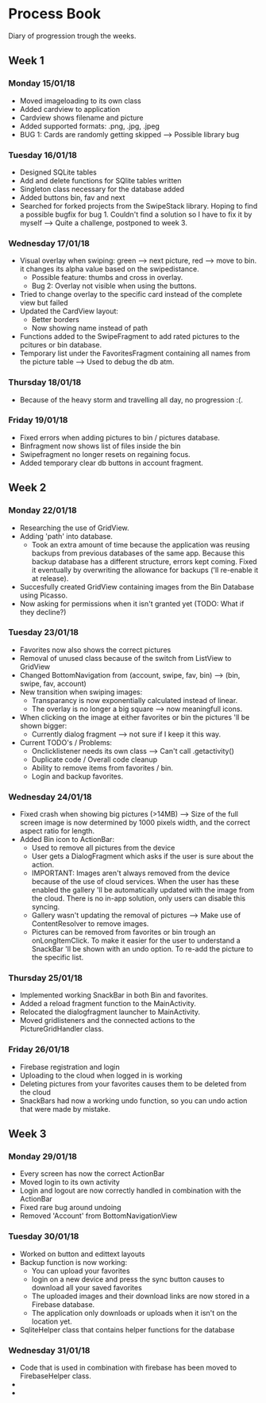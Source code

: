 # Process Book

Diary of progression trough the weeks.

## Week 1

### Monday 15/01/18
- Moved imageloading to its own class
- Added cardview to application
- Cardview shows filename and picture
- Added supported formats: .png, .jpg, .jpeg
- BUG 1: Cards are randomly getting skipped --> Possible library bug
  
### Tuesday 16/01/18
 - Designed SQLite tables
 - Add and delete functions for SQlite tables written
 - Singleton class necessary for the database added
 - Added buttons bin, fav and next
 - Searched for forked projects from the SwipeStack library. Hoping
 to find a possible bugfix for bug 1. Couldn't find a solution so
 I have to fix it by myself --> Quite a challenge, postponed to week 3.
 
 ### Wednesday 17/01/18
 - Visual overlay when swiping: green --> next picture, red --> move to bin.
 it changes its alpha value based on the swipedistance.
    - Possible feature: thumbs and cross in overlay.
    - Bug 2: Overlay not visible when using the buttons.
 - Tried to change overlay to the specific card instead of the complete view
 but failed
 - Updated the CardView layout:
    - Better borders
    - Now showing name instead of path
 - Functions added to the SwipeFragment to add rated pictures to the pcitures
 or bin database.
 - Temporary list under the FavoritesFragment containing all names from the 
 picture table --> Used to debug the db atm.
 
 ### Thursday 18/01/18
 - Because of the heavy storm and travelling all day, no progression :(.
 
 ### Friday 19/01/18
 - Fixed errors when adding pictures to bin / pictures database.
 - Binfragment now shows list of files inside the bin
 - Swipefragment no longer resets on regaining focus.
 - Added temporary clear db buttons in account fragment.
 
 ## Week 2
 
 ### Monday 22/01/18
- Researching the use of GridView.
- Adding 'path' into database.
  - Took an extra amount of time because the application was reusing backups from
  previous databases of the same app. Because this backup database has a different
  structure, errors kept coming. Fixed it eventually by overwriting the allowance
  for backups ('ll re-enable it at release).
- Succesfully created GridView containing images from the Bin Database using Picasso.
- Now asking for permissions when it isn't granted yet (TODO: What if they decline?)

### Tuesday 23/01/18
- Favorites now also shows the correct pictures
- Removal of unused class because of the switch from ListView to GridView
- Changed BottomNavigation from (account, swipe, fav, bin) --> (bin, swipe, fav, account)
- New transition when swiping images:
  - Transparancy is now exponentially calculated instead of linear.
  - The overlay is no longer a big square --> now meaningfull icons.
- When clicking on the image at either favorites or bin the pictures 'll be shown bigger:
  - Currently dialog fragment --> not sure if I keep it this way.
- Current TODO's / Problems:
  - Onclicklistener needs its own class --> Can't call .getactivity()
  - Duplicate code / Overall code cleanup
  - Ability to remove items from favorites / bin.
  - Login and backup favorites.

### Wednesday 24/01/18
- Fixed crash when showing big pictures (>14MB) --> Size of the full screen image is now 
determined by 1000 pixels width, and the correct aspect ratio for length.
- Added Bin icon to ActionBar:
  - Used to remove all pictures from the device
  - User gets a DialogFragment which asks if the user is sure about the action.
  - IMPORTANT: Images aren't always removed from the device because of the use of cloud services.
  When the user has these enabled the gallery 'll be automatically updated with the image from the cloud.
  There is no in-app solution, only users can disable this syncing.
  - Gallery wasn't updating the removal of pictures --> Make use of ContentResolver to remove
  images.
  - Pictures can be removed from favorites or bin trough an onLongItemClick. To make it easier
  for the user to understand a SnackBar 'll be shown with an undo option. To re-add the picture
  to the specific list.
  
### Thursday 25/01/18
- Implemented working SnackBar in both Bin and favorites.
- Added a reload fragment function to the MainActivity.
- Relocated the dialogfragment launcher to MainActivity.
- Moved gridlisteners and the connected actions to the PictureGridHandler class.
  
### Friday 26/01/18
- Firebase registration and login
- Uploading to the cloud when logged in is working
- Deleting pictures from your favorites causes them to be deleted from the cloud
- SnackBars had now a working undo function, so you can undo action that were made by mistake.

## Week 3

### Monday 29/01/18
- Every screen has now the correct ActionBar
- Moved login to its own activity
- Login and logout are now correctly handled in combination with the ActionBar
- Fixed rare bug around undoing
- Removed 'Account' from BottomNavigationView

### Tuesday 30/01/18
- Worked on button and edittext layouts
- Backup function is now working:
  - You can upload your favorites
  - login on a new device and press the sync button causes to download all your saved favorites
  - The uploaded images and their download links are now stored in a Firebase database.
  - The application only downloads or uploads when it isn't on the location yet.
- SqliteHelper class that contains helper functions for the database

### Wednesday 31/01/18
- Code that is used in combination with firebase has been moved to FirebaseHelper class.
-
-

 

